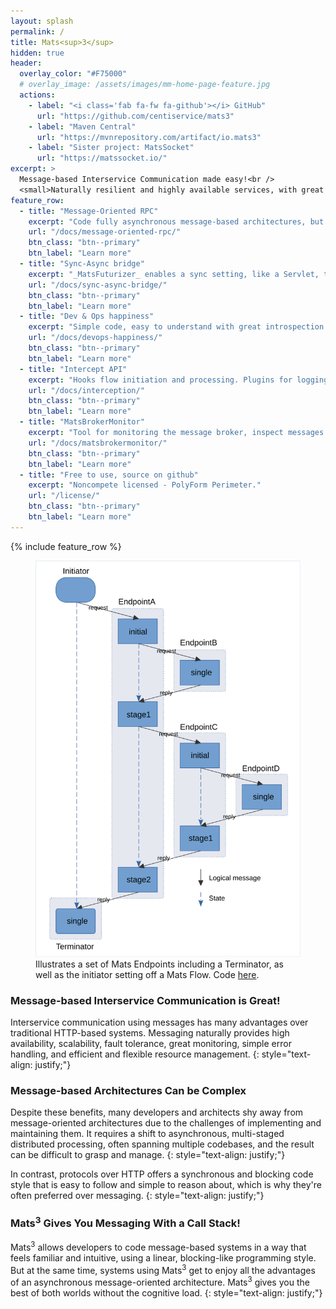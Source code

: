 ```yaml
---
layout: splash
permalink: /
title: Mats<sup>3</sup>
hidden: true
header:
  overlay_color: "#F75000"
  # overlay_image: /assets/images/mm-home-page-feature.jpg
  actions:
    - label: "<i class='fab fa-fw fa-github'></i> GitHub"
      url: "https://github.com/centiservice/mats3"
    - label: "Maven Central"
      url: "https://mvnrepository.com/artifact/io.mats3"
    - label: "Sister project: MatsSocket"
      url: "https://matssocket.io/"
excerpt: >
  Message-based Interservice Communication made easy!<br />
  <small>Naturally resilient and highly available services, with great DevX and OpsX</small>
feature_row:
  - title: "Message-Oriented RPC"
    excerpt: "Code fully asynchronous message-based architectures, but reason like blocking RPC."
    url: "/docs/message-oriented-rpc/"
    btn_class: "btn--primary"
    btn_label: "Learn more"
  - title: "Sync-Async bridge"
    excerpt: "_MatsFuturizer_ enables a sync setting, like a Servlet, to invoke a Mats Endpoint"
    url: "/docs/sync-async-bridge/"
    btn_class: "btn--primary"
    btn_label: "Learn more"
  - title: "Dev & Ops happiness"
    excerpt: "Simple code, easy to understand with great introspection and painless debugging."
    url: "/docs/devops-happiness/"
    btn_class: "btn--primary"
    btn_label: "Learn more"
  - title: "Intercept API"
    excerpt: "Hooks flow initiation and processing. Plugins for logging (slf4j) and metrics (micrometer)."
    url: "/docs/interception/"
    btn_class: "btn--primary"
    btn_label: "Learn more"
  - title: "MatsBrokerMonitor"
    excerpt: "Tool for monitoring the message broker, inspect messages and reissue DLQs."
    url: "/docs/matsbrokermonitor/"
    btn_class: "btn--primary"
    btn_label: "Learn more"
  - title: "Free to use, source on github"
    excerpt: "Noncompete licensed - PolyForm Perimeter."
    url: "/license/"
    btn_class: "btn--primary"
    btn_label: "Learn more"      
---
```


{% include feature_row %}


<figure class="align-left" style="max-width: 450px">
  <img src="assets/images/StandardExampleMatsFlow-halfsize-pagescaled.svg" alt="Standard Example Mats Flow">
  <figcaption>Illustrates a set of Mats Endpoints including a Terminator, as well as the initiator setting off a
  Mats Flow. Code <a href="https://github.com/centiservice/mats3/blob/main/mats-api-test/src/test/java/io/mats3/api_test/stdexampleflow/Test_StandardExampleMatsFlow.java">here</a>.</figcaption>
</figure>

### Message-based Interservice Communication is Great!

Interservice communication using messages has many advantages over traditional HTTP-based systems. Messaging naturally
provides high availability, scalability, fault tolerance, great monitoring, simple error handling, and efficient and
flexible resource management.
{: style="text-align: justify;"}

### Message-based Architectures Can be Complex

Despite these benefits, many developers and architects shy away from message-oriented architectures due to the
challenges of implementing and maintaining them. It requires a shift to asynchronous, multi-staged distributed
processing, often spanning multiple codebases, and the result can be difficult to grasp and manage.
{: style="text-align: justify;"}

In contrast, protocols over HTTP offers a synchronous and blocking code style that is easy to follow and simple to
reason about, which is why they're often preferred over messaging.
{: style="text-align: justify;"}

### Mats<sup>3</sup> Gives You Messaging With a Call Stack!

Mats<sup>3</sup> allows developers to code message-based systems in a way that feels familiar and intuitive, using a
linear, blocking-like programming style. But at the same time, systems using Mats<sup>3</sup> get to enjoy all the
advantages of an asynchronous message-oriented architecture. Mats<sup>3</sup> gives you the best of both
worlds without the cognitive load.
{: style="text-align: justify;"}
